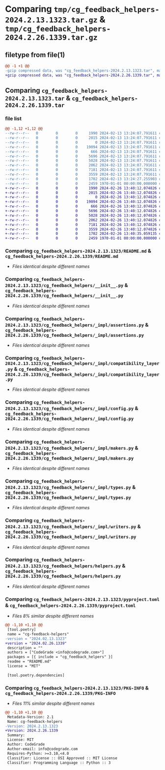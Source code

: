 # Comparing `tmp/cg_feedback_helpers-2024.2.13.1323.tar.gz` & `tmp/cg_feedback_helpers-2024.2.26.1339.tar.gz`

## filetype from file(1)

```diff
@@ -1 +1 @@
-gzip compressed data, was "cg_feedback_helpers-2024.2.13.1323.tar", max compression
+gzip compressed data, was "cg_feedback_helpers-2024.2.26.1339.tar", max compression
```

## Comparing `cg_feedback_helpers-2024.2.13.1323.tar` & `cg_feedback_helpers-2024.2.26.1339.tar`

### file list

```diff
@@ -1,12 +1,12 @@
--rw-r--r--   0        0        0     1990 2024-02-13 13:24:07.791611 cg_feedback_helpers-2024.2.13.1323/README.md
--rw-r--r--   0        0        0     2015 2024-02-13 13:24:07.791611 cg_feedback_helpers-2024.2.13.1323/cg_feedback_helpers/__init__.py
--rw-r--r--   0        0        0        0 2024-02-13 13:24:07.791611 cg_feedback_helpers-2024.2.13.1323/cg_feedback_helpers/_impl/__init__.py
--rw-r--r--   0        0        0    19094 2024-02-13 13:24:07.791611 cg_feedback_helpers-2024.2.13.1323/cg_feedback_helpers/_impl/assertions.py
--rw-r--r--   0        0        0      666 2024-02-13 13:24:07.791611 cg_feedback_helpers-2024.2.13.1323/cg_feedback_helpers/_impl/compatibility_layer.py
--rw-r--r--   0        0        0     5696 2024-02-13 13:24:07.791611 cg_feedback_helpers-2024.2.13.1323/cg_feedback_helpers/_impl/config.py
--rw-r--r--   0        0        0     5028 2024-02-13 13:24:07.791611 cg_feedback_helpers-2024.2.13.1323/cg_feedback_helpers/_impl/makers.py
--rw-r--r--   0        0        0     2062 2024-02-13 13:24:07.791611 cg_feedback_helpers-2024.2.13.1323/cg_feedback_helpers/_impl/types.py
--rw-r--r--   0        0        0     7181 2024-02-13 13:24:07.791611 cg_feedback_helpers-2024.2.13.1323/cg_feedback_helpers/_impl/writers.py
--rw-r--r--   0        0        0     3559 2024-02-13 13:24:07.791611 cg_feedback_helpers-2024.2.13.1323/cg_feedback_helpers/helpers.py
--rw-r--r--   0        0        0     1702 2024-02-13 13:24:27.255903 cg_feedback_helpers-2024.2.13.1323/pyproject.toml
--rw-r--r--   0        0        0     2459 1970-01-01 00:00:00.000000 cg_feedback_helpers-2024.2.13.1323/PKG-INFO
+-rw-r--r--   0        0        0     1990 2024-02-26 13:40:12.074826 cg_feedback_helpers-2024.2.26.1339/README.md
+-rw-r--r--   0        0        0     2015 2024-02-26 13:40:12.074826 cg_feedback_helpers-2024.2.26.1339/cg_feedback_helpers/__init__.py
+-rw-r--r--   0        0        0        0 2024-02-26 13:40:12.074826 cg_feedback_helpers-2024.2.26.1339/cg_feedback_helpers/_impl/__init__.py
+-rw-r--r--   0        0        0    19094 2024-02-26 13:40:12.074826 cg_feedback_helpers-2024.2.26.1339/cg_feedback_helpers/_impl/assertions.py
+-rw-r--r--   0        0        0      666 2024-02-26 13:40:12.074826 cg_feedback_helpers-2024.2.26.1339/cg_feedback_helpers/_impl/compatibility_layer.py
+-rw-r--r--   0        0        0     5696 2024-02-26 13:40:12.074826 cg_feedback_helpers-2024.2.26.1339/cg_feedback_helpers/_impl/config.py
+-rw-r--r--   0        0        0     5028 2024-02-26 13:40:12.074826 cg_feedback_helpers-2024.2.26.1339/cg_feedback_helpers/_impl/makers.py
+-rw-r--r--   0        0        0     2062 2024-02-26 13:40:12.074826 cg_feedback_helpers-2024.2.26.1339/cg_feedback_helpers/_impl/types.py
+-rw-r--r--   0        0        0     7181 2024-02-26 13:40:12.074826 cg_feedback_helpers-2024.2.26.1339/cg_feedback_helpers/_impl/writers.py
+-rw-r--r--   0        0        0     3559 2024-02-26 13:40:12.074826 cg_feedback_helpers-2024.2.26.1339/cg_feedback_helpers/helpers.py
+-rw-r--r--   0        0        0     1702 2024-02-26 13:40:35.059135 cg_feedback_helpers-2024.2.26.1339/pyproject.toml
+-rw-r--r--   0        0        0     2459 1970-01-01 00:00:00.000000 cg_feedback_helpers-2024.2.26.1339/PKG-INFO
```

### Comparing `cg_feedback_helpers-2024.2.13.1323/README.md` & `cg_feedback_helpers-2024.2.26.1339/README.md`

 * *Files identical despite different names*

### Comparing `cg_feedback_helpers-2024.2.13.1323/cg_feedback_helpers/__init__.py` & `cg_feedback_helpers-2024.2.26.1339/cg_feedback_helpers/__init__.py`

 * *Files identical despite different names*

### Comparing `cg_feedback_helpers-2024.2.13.1323/cg_feedback_helpers/_impl/assertions.py` & `cg_feedback_helpers-2024.2.26.1339/cg_feedback_helpers/_impl/assertions.py`

 * *Files identical despite different names*

### Comparing `cg_feedback_helpers-2024.2.13.1323/cg_feedback_helpers/_impl/compatibility_layer.py` & `cg_feedback_helpers-2024.2.26.1339/cg_feedback_helpers/_impl/compatibility_layer.py`

 * *Files identical despite different names*

### Comparing `cg_feedback_helpers-2024.2.13.1323/cg_feedback_helpers/_impl/config.py` & `cg_feedback_helpers-2024.2.26.1339/cg_feedback_helpers/_impl/config.py`

 * *Files identical despite different names*

### Comparing `cg_feedback_helpers-2024.2.13.1323/cg_feedback_helpers/_impl/makers.py` & `cg_feedback_helpers-2024.2.26.1339/cg_feedback_helpers/_impl/makers.py`

 * *Files identical despite different names*

### Comparing `cg_feedback_helpers-2024.2.13.1323/cg_feedback_helpers/_impl/types.py` & `cg_feedback_helpers-2024.2.26.1339/cg_feedback_helpers/_impl/types.py`

 * *Files identical despite different names*

### Comparing `cg_feedback_helpers-2024.2.13.1323/cg_feedback_helpers/_impl/writers.py` & `cg_feedback_helpers-2024.2.26.1339/cg_feedback_helpers/_impl/writers.py`

 * *Files identical despite different names*

### Comparing `cg_feedback_helpers-2024.2.13.1323/cg_feedback_helpers/helpers.py` & `cg_feedback_helpers-2024.2.26.1339/cg_feedback_helpers/helpers.py`

 * *Files identical despite different names*

### Comparing `cg_feedback_helpers-2024.2.13.1323/pyproject.toml` & `cg_feedback_helpers-2024.2.26.1339/pyproject.toml`

 * *Files 8% similar despite different names*

```diff
@@ -1,10 +1,10 @@
 [tool.poetry]
 name = "cg-feedback-helpers"
-version = "2024.02.13.1323"
+version = "2024.02.26.1339"
 description = ""
 authors = ["CodeGrade <info@codegrade.com>"]
 packages = [{ include = "cg_feedback_helpers" }]
 readme = "README.md"
 license = "MIT"
 
 [tool.poetry.dependencies]
```

### Comparing `cg_feedback_helpers-2024.2.13.1323/PKG-INFO` & `cg_feedback_helpers-2024.2.26.1339/PKG-INFO`

 * *Files 11% similar despite different names*

```diff
@@ -1,10 +1,10 @@
 Metadata-Version: 2.1
 Name: cg-feedback-helpers
-Version: 2024.2.13.1323
+Version: 2024.2.26.1339
 Summary: 
 License: MIT
 Author: CodeGrade
 Author-email: info@codegrade.com
 Requires-Python: >=3.10,<4.0
 Classifier: License :: OSI Approved :: MIT License
 Classifier: Programming Language :: Python :: 3
```

